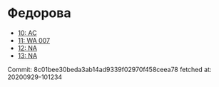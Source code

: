 # Федорова
- [10: AC](10.md)
- [11: WA 007](11.md)
- [12: NA](12.md)
- [13: NA](13.md)

Commit: 8c01bee30beda3ab14ad9339f02970f458ceea78
 fetched at: 20200929-101234
